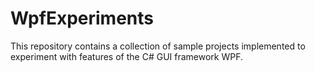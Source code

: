 WpfExperiments
==============
This repository contains a collection of sample projects implemented to experiment with features of the C# GUI framework WPF.
